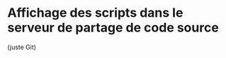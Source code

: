 # Affichage des scripts dans le serveur de partage de code source 

(juste Git)


<!--stackedit_data:
eyJoaXN0b3J5IjpbMTk3MDQ0MzA4Nl19
-->
